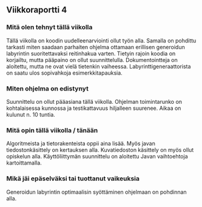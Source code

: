 ## Viikkoraportti 4

### Mitä olen tehnyt tällä viikolla

Tällä viikolla on koodin uudelleenarviointi ollut työn alla. Samalla on pohdittu tarkasti miten saadaan parhaiten ohjelma ottamaan erillisen generoidun labyrintin suoritettavaksi reitinhakua varten. Tietyin rajoin koodia on korjailtu, mutta pääpaino on ollut suunnittelulla. Dokumentointteja on aloitettu, mutta ne ovat vielä tietenkin vaiheessa. Labyrinttigeneraattorista on saatu ulos sopivahkoja esimerkkitapauksia.

### Miten ohjelma on edistynyt

Suunnittelu on ollut pääasiana tällä viikolla. Ohjelman toimintarunko on kohtalaisessa kunnossa ja testikattavuus hiljalleen suurenee. Aikaa on kulunut n. 10 tuntia.

### Mitä opin tällä viikolla / tänään

Algoritmeista ja tietorakenteista oppii aina lisää. Myös javan tiedostonkäsittely on kertauksen alla. Kuvatiedoston käsittely on myös ollut opiskelun alla. Käyttöliittymän suunnittelu on aloitettu Javan vaihtoehtoja kartoittamalla.

### Mikä jäi epäselväksi tai tuottanut vaikeuksia

Generoidun labyrintin optimaalisin syöttäminen ohjelmaan on pohdinnan alla.